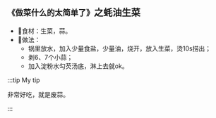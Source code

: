 ## `《做菜什么的太简单了》`之蚝油生菜
- 🥣食材：生菜，蒜。
- 🥣做法：
  - 锅里放水，加入少量食盐，少量油，烧开，放入生菜，烫10s捞出；
  - 剥6、7个小蒜；
  - 加入淀粉水勾芡汤底，淋上去就ok。
   
:::tip My tip

非常好吃，就是废蒜。

:::
